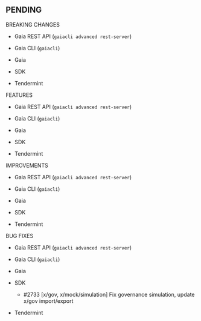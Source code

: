 ## PENDING

BREAKING CHANGES

* Gaia REST API (`gaiacli advanced rest-server`)

* Gaia CLI  (`gaiacli`)

* Gaia

* SDK

* Tendermint


FEATURES

* Gaia REST API (`gaiacli advanced rest-server`)

* Gaia CLI  (`gaiacli`)

* Gaia

* SDK

* Tendermint


IMPROVEMENTS

* Gaia REST API (`gaiacli advanced rest-server`)

* Gaia CLI  (`gaiacli`)

* Gaia

* SDK

* Tendermint


BUG FIXES

* Gaia REST API (`gaiacli advanced rest-server`)

* Gaia CLI  (`gaiacli`)

* Gaia

* SDK
  
  - \#2733 [x/gov, x/mock/simulation] Fix governance simulation, update x/gov import/export

* Tendermint
